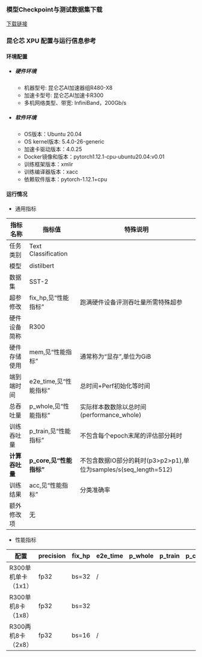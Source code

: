 ### 模型Checkpoint与测试数据集下载
[下载链接](https://bd.bcebos.com/klx-pytorch-ipipe-bd/flagperf/datasets/distilbert_train.tar) 


### 昆仑芯 XPU 配置与运行信息参考
#### 环境配置
- ##### 硬件环境
  - 机器型号: 昆仑芯AI加速器组R480-X8
  - 加速卡型号: 昆仑芯AI加速卡R300
  - 多机网络类型、带宽: InfiniBand，200Gb/s

- ##### 软件环境
  - OS版本：Ubuntu 20.04
  - OS kernel版本: 5.4.0-26-generic
  - 加速卡驱动版本：4.0.25
  - Docker镜像和版本：pytorch1.12.1-cpu-ubuntu20.04:v0.01
  - 训练框架版本：xmlir
  - 训练编译器版本：xacc
  - 依赖软件版本：pytorch-1.12.1+cpu

#### 运行情况

* 通用指标

| 指标名称       | 指标值                  | 特殊说明                                                         |
| -------------- | ----------------------- | ---------------------------------------------------------------- |
| 任务类别       | Text Classification     |                                                                  |
| 模型           | distilbert              |                                                                  |
| 数据集         | SST-2                   |                                                                  |
| 超参修改       | fix_hp,见“性能指标”     | 跑满硬件设备评测吞吐量所需特殊超参                               |
| 硬件设备简称   | R300                    |                                                                  |
| 硬件存储使用   | mem,见“性能指标”        | 通常称为“显存”,单位为GiB                                         |
| 端到端时间     | e2e_time,见“性能指标”   | 总时间+Perf初始化等时间                                          |
| 总吞吐量       | p_whole,见“性能指标”    | 实际样本数数除以总时间(performance_whole)                        |
| 训练吞吐量     | p_train,见“性能指标”    | 不包含每个epoch末尾的评估部分耗时                                |
| **计算吞吐量** | **p_core,见“性能指标”** | 不包含数据IO部分的耗时(p3>p2>p1),单位为samples/s(seq_length=512) |
| 训练结果       | acc,见“性能指标”        | 分类准确率                                                       |
| 额外修改项     | 无                      |                                                                  |

* 性能指标

| 配置                | precision | fix_hp | e2e_time | p_whole | p_train | p_core | acc   | mem       |
| ------------------- | --------- | ------ | -------- | ------- | ------- | ------ | ----- | --------- |
| R300单机单卡（1x1） | fp32      | bs=32  | /        |         |         |        | /     |           |
| R300单机8卡（1x8）  | fp32      | bs=32  |          |         |         |        | 0.911 | 13.5/32.0 |
| R300两机8卡（2x8）  | fp32      | bs=16  | /        |         |         |        | /     |           |